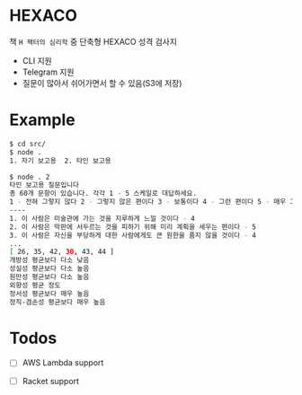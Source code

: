 # HEXACO

책 `H 팩터의 심리학` 중 단축형 HEXACO 성격 검사지 

* CLI 지원
* Telegram 지원
* 질문이 많아서 쉬어가면서 할 수 있음(S3에 저장)

# Example

```bash
$ cd src/
$ node .
1. 자기 보고용  2. 타인 보고용

$ node . 2
타인 보고용 질문입니다
총 60개 문항이 있습니다. 각각 1 - 5 스케일로 대답하세요.
1 - 전혀 그렇지 않다 2 - 그렇지 않은 편이다 3 - 보통이다 4 - 그런 편이다 5 - 매우 그렇다
----
1. 이 사람은 미술관에 가는 것을 지루하게 느낄 것이다 - 4
2. 이 사람은 막판에 서두르는 것을 피하기 위해 미리 계획을 세우는 편이다 - 5
3. 이 사람은 자신을 부당하게 대한 사람에게도 큰 원한을 품지 않을 것이다 - 4
...
[ 26, 35, 42, 30, 43, 44 ]
개방성 평균보다 다소 낮음
성실성 평균보다 다소 높음
원만성 평균보다 다소 높음
외향성 평균 정도
정서성 평균보다 매우 높음
정직-겸손성 평균보다 매우 높음
```

# Todos

* [ ] AWS Lambda support
* [ ] Racket support

